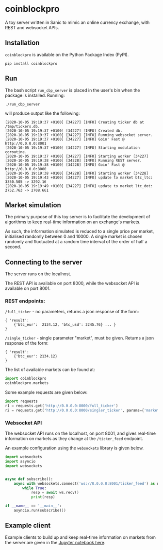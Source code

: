 # coinblockpro

A toy server written in Sanic to mimic an online currency exchange, with
REST and websocket APIs.

## Installation

`coinblockpro` is available on the Python Package Index (PyPI).

`pip install coinblockpro`

## Run

The bash script `run_cbp_server` is placed in the user's bin when the
package is installed. Running:

`./run_cbp_server`

will produce output like the following:

```
[2020-10-05 19:19:37 +0100] [34227] [INFO] Creating ticker db at /tmp/tickers.db.
[2020-10-05 19:19:37 +0100] [34227] [INFO] Created db.
[2020-10-05 19:19:37 +0100] [34227] [INFO] Running websocket server.
[2020-10-05 19:19:37 +0100] [34227] [INFO] Goin' Fast @ http://0.0.0.0:8001
[2020-10-05 19:19:37 +0100] [34227] [INFO] Starting modulation coroutine.
[2020-10-05 19:19:37 +0100] [34227] [INFO] Starting worker [34227]
[2020-10-05 19:19:38 +0100] [34228] [INFO] Running REST server.
[2020-10-05 19:19:38 +0100] [34228] [INFO] Goin' Fast @ http://0.0.0.0:8000
[2020-10-05 19:19:38 +0100] [34228] [INFO] Starting worker [34228]
[2020-10-05 19:19:43 +0100] [34227] [INFO] update to market btc_ltc: 3350.505 -> 3292.16
[2020-10-05 19:19:49 +0100] [34227] [INFO] update to market ltc_dot: 2752.763 -> 2708.661
```

## Market simulation

The primary purpose of this toy server is to facilitate the development
of algorithms to keep real-time information on an exchange's markets.

As such, the information simulated is reduced to a single price per
market, initialised randomly between 0 and 10000. A single market is
chosen randomly and fluctuated at a random time interval of the order of
half a second.

## Connecting to the server

The server runs on the localhost.

The REST API is available on port 8000, while the websocket API is
available on port 8001.

### REST endpoints:

`/full_ticker` - no parameters, returns a json response of the form:

```
{ 'result':  
    {'btc_eur':  2134.12, 'btc_usd': 2245.76} ... }
}
```

`/single_ticker` - single parameter "market", must be given. Returns a
json response of the form:

```
{ 'result':
    {'btc_eur': 2134.12}
}
```

The list of available markets can be found at:

```python
import coinblockpro
coinblockpro.markets
```

Some example requests are given below:

```python
import requests
r1 = requests.get('http://0.0.0.0:8000/full_ticker')
r2 = requests.get('http://0.0.0.0:8000/singler_ticker', params={'market': 'btc_eur'})
```

### Websocket API

The websocket API runs on the localhost, on port 8001, and gives
real-time information on markets as they change at the `/ticker_feed`
endpoint.

An example configuration using the `websockets` library is given below.

```python
import websockets
import asyncio
import websockets


async def subscribe():
    async with websockets.connect('ws://0.0.0.0:8001/ticker_feed') as ws:
        while True:
            resp = await ws.recv()
            print(resp)

if __name__ == '__main__':
    asyncio.run(subscribe())

```

## Example client

Example clients to build up and keep real-time information on markets
from the server are given in the
[Jupyter notebook here](ticker_client.ipynb).

